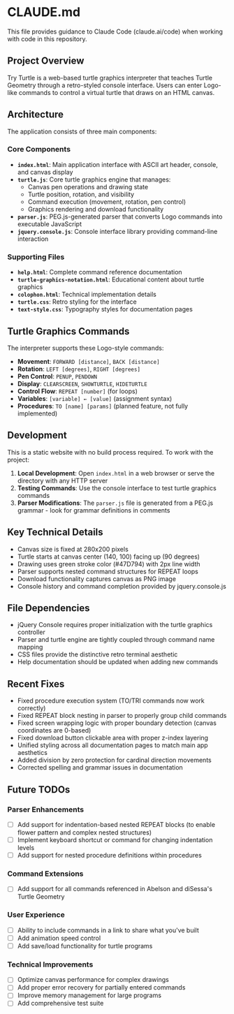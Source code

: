 # CLAUDE.md

This file provides guidance to Claude Code (claude.ai/code) when working with code in this repository.

## Project Overview

Try Turtle is a web-based turtle graphics interpreter that teaches Turtle Geometry through a retro-styled console interface. Users can enter Logo-like commands to control a virtual turtle that draws on an HTML canvas.

## Architecture

The application consists of three main components:

### Core Components
- **`index.html`**: Main application interface with ASCII art header, console, and canvas display
- **`turtle.js`**: Core turtle graphics engine that manages:
  - Canvas pen operations and drawing state
  - Turtle position, rotation, and visibility
  - Command execution (movement, rotation, pen control)
  - Graphics rendering and download functionality
- **`parser.js`**: PEG.js-generated parser that converts Logo commands into executable JavaScript
- **`jquery.console.js`**: Console interface library providing command-line interaction

### Supporting Files
- **`help.html`**: Complete command reference documentation
- **`turtle-graphics-notation.html`**: Educational content about turtle graphics
- **`colophon.html`**: Technical implementation details
- **`turtle.css`**: Retro styling for the interface
- **`text-style.css`**: Typography styles for documentation pages

## Turtle Graphics Commands

The interpreter supports these Logo-style commands:
- **Movement**: `FORWARD [distance]`, `BACK [distance]`
- **Rotation**: `LEFT [degrees]`, `RIGHT [degrees]`
- **Pen Control**: `PENUP`, `PENDOWN`
- **Display**: `CLEARSCREEN`, `SHOWTURTLE`, `HIDETURTLE`
- **Control Flow**: `REPEAT [number]` (for loops)
- **Variables**: `[variable] ← [value]` (assignment syntax)
- **Procedures**: `TO [name] [params]` (planned feature, not fully implemented)

## Development

This is a static website with no build process required. To work with the project:

1. **Local Development**: Open `index.html` in a web browser or serve the directory with any HTTP server
2. **Testing Commands**: Use the console interface to test turtle graphics commands
3. **Parser Modifications**: The `parser.js` file is generated from a PEG.js grammar - look for grammar definitions in comments

## Key Technical Details

- Canvas size is fixed at 280x200 pixels
- Turtle starts at canvas center (140, 100) facing up (90 degrees)
- Drawing uses green stroke color (#47D794) with 2px line width
- Parser supports nested command structures for REPEAT loops
- Download functionality captures canvas as PNG image
- Console history and command completion provided by jquery.console.js

## File Dependencies

- jQuery Console requires proper initialization with the turtle graphics controller
- Parser and turtle engine are tightly coupled through command name mapping
- CSS files provide the distinctive retro terminal aesthetic
- Help documentation should be updated when adding new commands

## Recent Fixes

- Fixed procedure execution system (TO/TRI commands now work correctly)
- Fixed REPEAT block nesting in parser to properly group child commands
- Fixed screen wrapping logic with proper boundary detection (canvas coordinates are 0-based)
- Fixed download button clickable area with proper z-index layering
- Unified styling across all documentation pages to match main app aesthetics
- Added division by zero protection for cardinal direction movements
- Corrected spelling and grammar issues in documentation

## Future TODOs

### Parser Enhancements
- [ ] Add support for indentation-based nested REPEAT blocks (to enable flower pattern and complex nested structures)
- [ ] Implement keyboard shortcut or command for changing indentation levels
- [ ] Add support for nested procedure definitions within procedures

### Command Extensions
- [ ] Add support for all commands referenced in Abelson and diSessa's Turtle Geometry

### User Experience
- [ ] Ability to include commands in a link to share what you've built
- [ ] Add animation speed control
- [ ] Add save/load functionality for turtle programs

### Technical Improvements
- [ ] Optimize canvas performance for complex drawings
- [ ] Add proper error recovery for partially entered commands
- [ ] Improve memory management for large programs
- [ ] Add comprehensive test suite